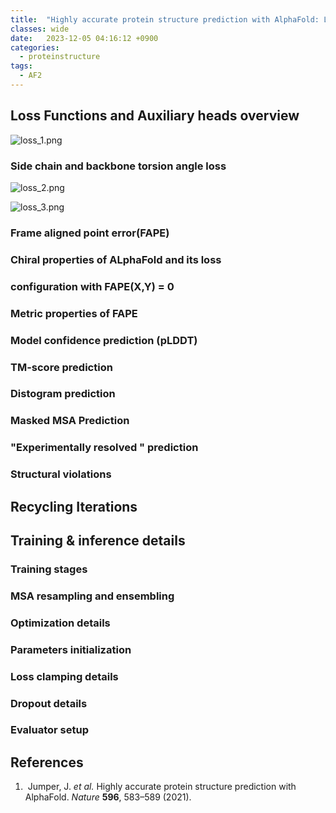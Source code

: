 ```yaml
---
title:  "Highly accurate protein structure prediction with AlphaFold: Loss Function"
classes: wide
date:   2023-12-05 04:16:12 +0900
categories: 
  - proteinstructure
tags:
  - AF2
---
```


## Loss Functions and Auxiliary heads overview

![loss_1.png](https://jasonkim8652.github.io/assets/images/AF2_loss_1.png)

### Side chain and backbone torsion angle loss

![loss_2.png](https://jasonkim8652.github.io/assets/images/AF2_loss_2.png)

![loss_3.png](https://jasonkim8652.github.io/assets/images/AF2_loss_3.png)

### Frame aligned point error(FAPE)

### Chiral properties of ALphaFold and its loss

### configuration with FAPE(X,Y) = 0

### Metric properties of FAPE

### Model confidence prediction (pLDDT)

### TM-score prediction

### Distogram prediction

### Masked MSA Prediction

### "Experimentally resolved " prediction 

### Structural violations

## Recycling Iterations

## Training & inference details

### Training stages

### MSA resampling and ensembling

### Optimization details

### Parameters initialization

### Loss clamping details

### Dropout details

### Evaluator setup





## References

1. ​    Jumper, J. *et al.* Highly accurate protein structure prediction with AlphaFold. *Nature* **596**, 583–589 (2021).  

